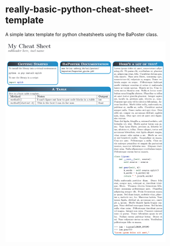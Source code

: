 # really-basic-python-cheat-sheet-template
A simple latex template for python cheatsheets using the BaPoster class.

![Screenshot of main.tex](Capture.PNG)
